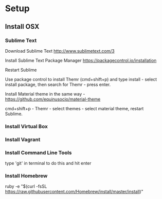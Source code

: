 # Setup

## Install OSX

### Sublime Text

Download Sublime Text http://www.sublimetext.com/3

Install Sublime Text Package Manager https://packagecontrol.io/installation

Restart Sublime

Use package control to install Themr (cmd+shift+p) and type install - select install package, then search for Themr - press enter.

Install Material theme in the same way - https://github.com/equinusocio/material-theme

cmd+shift+p - Themr - select themes - select material theme, restart Sublime.

### Install Virtual Box

### Install Vagrant

### Install Command Line Tools
type 'git' in terminal to do this and hit enter

### Install Homebrew
ruby -e "$(curl -fsSL https://raw.githubusercontent.com/Homebrew/install/master/install)"